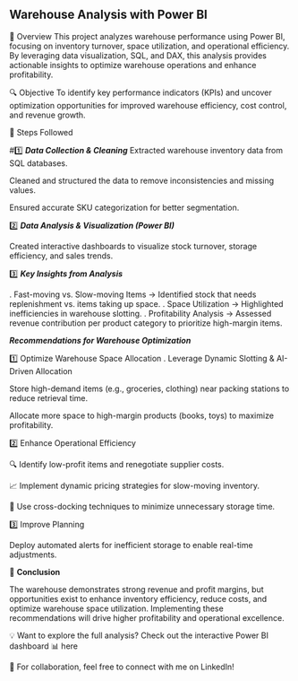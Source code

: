 

## Warehouse Analysis with Power BI

🚀 Overview
This project analyzes warehouse performance using Power BI, focusing on inventory turnover, space utilization, and operational efficiency. By leveraging data visualization, SQL, and DAX, this analysis provides actionable insights to optimize warehouse operations and enhance profitability.

🔍 Objective
To identify key performance indicators (KPIs) and uncover optimization opportunities for improved warehouse efficiency, cost control, and revenue growth.

📌 Steps Followed

#1️⃣ ***Data Collection & Cleaning***
Extracted warehouse inventory data from SQL databases.

Cleaned and structured the data to remove inconsistencies and missing values.

Ensured accurate SKU categorization for better segmentation.

2️⃣ ***Data Analysis & Visualization (Power BI)***

Created interactive dashboards to visualize stock turnover, storage efficiency, and sales trends.

3️⃣ ***Key Insights from Analysis***

. Fast-moving vs. Slow-moving Items → Identified stock that needs replenishment vs. items taking up space.
. Space Utilization → Highlighted inefficiencies in warehouse slotting.
. Profitability Analysis → Assessed revenue contribution per product category to prioritize high-margin items.

***Recommendations for Warehouse Optimization***

 1️⃣ Optimize Warehouse Space Allocation
. Leverage Dynamic Slotting & AI-Driven Allocation

Store high-demand items (e.g., groceries, clothing) near packing stations to reduce retrieval time.

Allocate more space to high-margin products (books, toys) to maximize profitability.

 2️⃣ Enhance Operational Efficiency
 
🔍 Identify low-profit items and renegotiate supplier costs.

📈 Implement dynamic pricing strategies for slow-moving inventory.

🚚 Use cross-docking techniques to minimize unnecessary storage time.

 3️⃣ Improve Planning

Deploy automated alerts for inefficient storage to enable real-time adjustments.

🎯 **Conclusion**

The warehouse demonstrates strong revenue and profit margins, but opportunities exist to enhance inventory efficiency, reduce costs, and optimize warehouse space utilization. Implementing these recommendations will drive higher profitability and operational excellence.

💡 Want to explore the full analysis? Check out the interactive Power BI dashboard 📊 here

📝 For collaboration, feel free to connect with me on LinkedIn!

